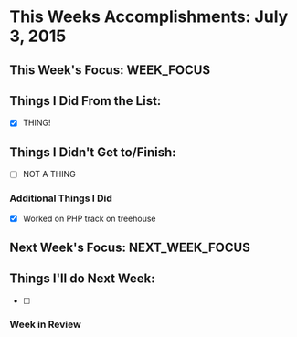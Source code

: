 # This Weeks Accomplishments: July 3, 2015

## This Week's Focus: WEEK_FOCUS

## Things I Did From the List:
- [x] THING!

## Things I Didn't Get to/Finish:
- [ ] NOT A THING

### Additional Things I Did
- [x] Worked on PHP track on treehouse

## Next Week's Focus: NEXT_WEEK_FOCUS

## Things I'll do Next Week:
- [ ] 

### Week in Review
